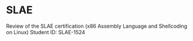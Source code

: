 # SLAE
Review of the SLAE certification (x86 Assembly Language and Shellcoding on Linux)
Student ID: SLAE-1524
